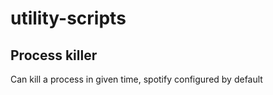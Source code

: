 # utility-scripts

## Process killer
Can kill a process in given time, spotify configured by default
